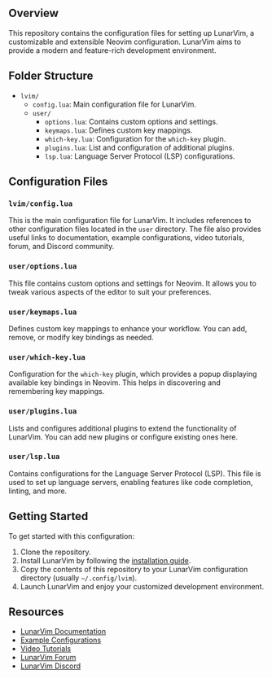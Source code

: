 ## Overview

This repository contains the configuration files for setting up LunarVim, a customizable and extensible Neovim configuration. LunarVim aims to provide a modern and feature-rich development environment.

## Folder Structure

- `lvim/`
  - `config.lua`: Main configuration file for LunarVim.
  - `user/`
    - `options.lua`: Contains custom options and settings.
    - `keymaps.lua`: Defines custom key mappings.
    - `which-key.lua`: Configuration for the `which-key` plugin.
    - `plugins.lua`: List and configuration of additional plugins.
    - `lsp.lua`: Language Server Protocol (LSP) configurations.

## Configuration Files

### `lvim/config.lua`

This is the main configuration file for LunarVim. It includes references to other configuration files located in the `user` directory. The file also provides useful links to documentation, example configurations, video tutorials, forum, and Discord community.

### `user/options.lua`

This file contains custom options and settings for Neovim. It allows you to tweak various aspects of the editor to suit your preferences.

### `user/keymaps.lua`

Defines custom key mappings to enhance your workflow. You can add, remove, or modify key bindings as needed.

### `user/which-key.lua`

Configuration for the `which-key` plugin, which provides a popup displaying available key bindings in Neovim. This helps in discovering and remembering key mappings.

### `user/plugins.lua`

Lists and configures additional plugins to extend the functionality of LunarVim. You can add new plugins or configure existing ones here.

### `user/lsp.lua`

Contains configurations for the Language Server Protocol (LSP). This file is used to set up language servers, enabling features like code completion, linting, and more.

## Getting Started

To get started with this configuration:

1. Clone the repository.
2. Install LunarVim by following the [installation guide](https://www.lunarvim.org/docs/installation).
3. Copy the contents of this repository to your LunarVim configuration directory (usually `~/.config/lvim`).
4. Launch LunarVim and enjoy your customized development environment.

## Resources

- [LunarVim Documentation](https://www.lunarvim.org/docs/configuration)
- [Example Configurations](https://github.com/LunarVim/starter.lvim)
- [Video Tutorials](https://www.youtube.com/watch?v=sFA9kX-Ud_c&list=PLhoH5vyxr6QqGu0i7tt_XoVK9v-KvZ3m6)
- [LunarVim Forum](https://www.reddit.com/r/lunarvim/)
- [LunarVim Discord](https://discord.com/invite/Xb9B4Ny)

